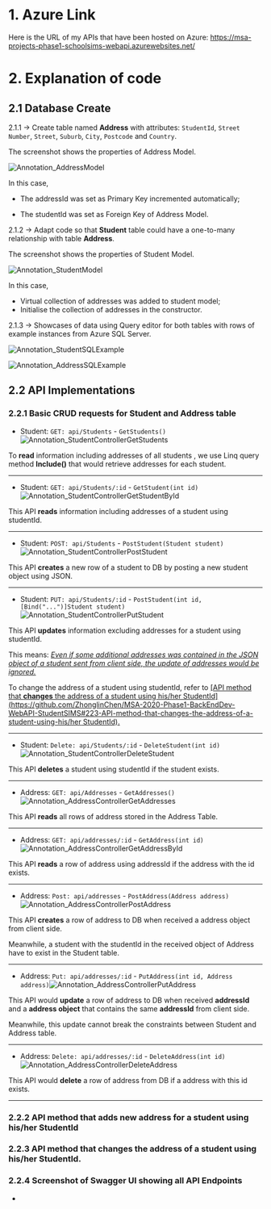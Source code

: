 # 1. Azure Link

Here is the URL of my APIs that have been hosted on Azure: https://msa-projects-phase1-schoolsims-webapi.azurewebsites.net/



# 2. Explanation of code

##	2.1 Database Create

2.1.1 -> Create table named **Address** with attributes: `StudentId`, `Street Number`, `Street`, `Suburb`, `City`, `Postcode` and `Country`. 

The screenshot shows the properties of Address Model. 

![Annotation_AddressModel](https://raw.githubusercontent.com/ZhonglinChen/MSA-2020-Phase1-BackEndDev-WebAPI-StudentSIMS/master/Images/Annotation_AddressModel.png)

In this case,

- The addressId was set as Primary Key incremented automatically; 

- The studentId was set as Foreign Key of Address Model.

  

2.1.2 -> Adapt code so that **Student** table could have a one-to-many relationship with table **Address**.

The screenshot shows the properties of Student Model. 

![Annotation_StudentModel](https://raw.githubusercontent.com/ZhonglinChen/MSA-2020-Phase1-BackEndDev-WebAPI-StudentSIMS/master/Images/Annotation_StudentModel.png)

In this case,

- Virtual collection of addresses was added to student model;
- Initialise the collection of addresses in the constructor.



2.1.3 -> Showcases of data using Query editor for both tables with rows of example instances from Azure SQL Server.

![Annotation_StudentSQLExample](https://raw.githubusercontent.com/ZhonglinChen/MSA-2020-Phase1-BackEndDev-WebAPI-StudentSIMS/master/Images/Annotation_StudentSQLExample.png)

![Annotation_AddressSQLExample](https://raw.githubusercontent.com/ZhonglinChen/MSA-2020-Phase1-BackEndDev-WebAPI-StudentSIMS/master/Images/Annotation_AddressSQLExample.png)



## 2.2 API Implementations

### 2.2.1 Basic CRUD requests for **Student** and Address table 

- Student: `GET: api/Students` - `GetStudents()` ![Annotation_StudentControllerGetStudents](https://raw.githubusercontent.com/ZhonglinChen/MSA-2020-Phase1-BackEndDev-WebAPI-StudentSIMS/master/Images/Annotation_StudentControllerGetStudents.png)

To **read** information including addresses of all students , we use Linq query method **Include()** that would retrieve addresses for each student.

--------------

- Student: `GET: api/Students/:id` - `GetStudent(int id)`![Annotation_StudentControllerGetStudentById](https://raw.githubusercontent.com/ZhonglinChen/MSA-2020-Phase1-BackEndDev-WebAPI-StudentSIMS/master/Images/Annotation_StudentControllerGetStudentById.png)

This API **reads** information including addresses of a student using studentId.

----------

- Student: `POST: api/Students` - `PostStudent(Student student)`![Annotation_StudentControllerPostStudent](https://raw.githubusercontent.com/ZhonglinChen/MSA-2020-Phase1-BackEndDev-WebAPI-StudentSIMS/master/Images/Annotation_StudentControllerPostStudent.png)

This API **creates** a new row of a student to DB by posting a new student object using JSON.

-------------

- Student: `PUT: api/Students/:id` - `PostStudent(int id, [Bind("...")]Student student)`![Annotation_StudentControllerPutStudent](https://raw.githubusercontent.com/ZhonglinChen/MSA-2020-Phase1-BackEndDev-WebAPI-StudentSIMS/master/Images/Annotation_StudentControllerPutStudent.png)

This API **updates** information excluding addresses for a student using studentId. 

This means: *<u>Even if some additional addresses was contained in the JSON object of a student sent from client side, the update of addresses would be ignored.</u>*

To change the address of a student using studentId, refer to <u>[API method that **changes** the address of a student using his/her StudentId](https://github.com/ZhonglinChen/MSA-2020-Phase1-BackEndDev-WebAPI-StudentSIMS#223-API-method-that-changes-the-address-of-a-student-using-his/her StudentId).</u>

-------------

- Student: `Delete: api/Students/:id` - `DeleteStudent(int id)`![Annotation_StudentControllerDeleteStudent](https://raw.githubusercontent.com/ZhonglinChen/MSA-2020-Phase1-BackEndDev-WebAPI-StudentSIMS/master/Images/Annotation_StudentControllerDeleteStudent.png)

This API **deletes** a student using studentId if the student exists.

---------------

- Address: `GET: api/Addresses` - `GetAddresses()` ![Annotation_AddressControllerGetAddresses](https://raw.githubusercontent.com/ZhonglinChen/MSA-2020-Phase1-BackEndDev-WebAPI-StudentSIMS/master/Images/Annotation_AddressControllerGetAddresses.png)

This API **reads** all rows of address stored in the Address Table.

-----------

- Address: `GET: api/addresses/:id` - `GetAddress(int id)`![Annotation_AddressControllerGetAddressById](https://raw.githubusercontent.com/ZhonglinChen/MSA-2020-Phase1-BackEndDev-WebAPI-StudentSIMS/master/Images/Annotation_AddressControllerGetAddressById.png)

This API **reads** a row of address using addressId if the address with the id exists.

----------

- Address: `Post: api/addresses` - `PostAddress(Address address)`![Annotation_AddressControllerPostAddress](https://raw.githubusercontent.com/ZhonglinChen/MSA-2020-Phase1-BackEndDev-WebAPI-StudentSIMS/master/Images/Annotation_AddressControllerPostAddress.png)

This API **creates** a row of address to DB when received a address object from client side. 

Meanwhile, a student with the studentId in the received object of Address have to exist in the Student table.

-------------

- Address: `Put: api/addresses/:id` - `PutAddress(int id, Address address)`![Annotation_AddressControllerPutAddress](https://raw.githubusercontent.com/ZhonglinChen/MSA-2020-Phase1-BackEndDev-WebAPI-StudentSIMS/master/Images/Annotation_AddressControllerPutAddress.png)

This API would **update** a row of address to DB when received **addressId** and a **address object** that contains the same **addressId** from client side.

Meanwhile, this update cannot break the constraints between Student and Address table.

----------

- Address: `Delete: api/addresses/:id` - `DeleteAddress(int id)`![Annotation_AddressControllerDeleteAddress](https://raw.githubusercontent.com/ZhonglinChen/MSA-2020-Phase1-BackEndDev-WebAPI-StudentSIMS/master/Images/Annotation_AddressControllerDeleteAddress.png)

This API would **delete** a row of address from DB if a address with this id exists.

------------

### 2.2.2 API method that **adds** new address for a student using his/her StudentId



### 2.2.3 API method that **changes** the address of a student using his/her StudentId.



### 2.2.4 **Screenshot** of Swagger UI showing all API Endpoints

- 



